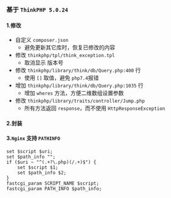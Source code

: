 ### 基于 `ThinkPHP 5.0.24` 
#### 1.修改
* 自定义 `composer.json`
    * 避免更新其它库时，恢复已修改的内容
* 修改 `thinkphp/tpl/think_exception.tpl` 
    * 取消显示 版本号
* 修改 `thinkphp/library/think/db/Query.php:400` 行
    * 使用 `[]` 取值，避免 `php7.4`报错
* 增加 `thinkphp/library/think/db/Query.php:1035` 行
    * 增加 `wheres` 方法，方便二维数组设置参数
* 修改 `thinkphp/library/traits/controller/Jump.php`
    * 所有方法返回 `response`，而不使用 `HttpResponseException`

#### 2.封装 


#### 3.`Nginx` 支持 `PATHINFO`
```
set $script $uri;
set $path_info "";
if ($uri ~ "^(.+?\.php)(/.+)$") {
    set $script $1;
    set $path_info $2;
}
fastcgi_param SCRIPT_NAME $script;
fastcgi_param PATH_INFO $path_info;
```